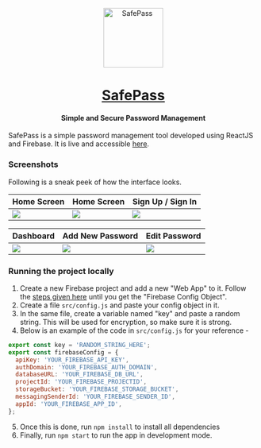 <p align="center">
  <a href="https://safepass.rajrajhans.com">
    <img alt="SafePass" src="http://assets.rajrajhans.com/safepassLogo.png" width="120"/>
  </a>
</p>

<h1 align="center">
  <a href="https://safepass.rajrajhans.com" target="_blank">
    SafePass
  </a>
</h1>

<h4 align="center">
  Simple and Secure Password Management 
</h4>

SafePass is a simple password management tool developed using ReactJS and Firebase. It is live and accessible [here](https://safepass.rajrajhans.com).


### Screenshots

Following is a sneak peek of how the interface looks.

| Home Screen                              | Home Screen                             | Sign Up / Sign In                            |
| ------------------------------------ | ------------------------------------ | ------------------------------------ |
| ![](https://assets.rajrajhans.com/safepass_ss1.png) | ![](https://assets.rajrajhans.com/safepass_ss6.png) | ![](https://assets.rajrajhans.com/safepass_ss2.png) |

| Dashboard                              | Add New Password                             | Edit Password                             |
| ------------------------------------ | ------------------------------------ | ------------------------------------ |
| ![](https://assets.rajrajhans.com/safepass_ss4.png) | ![](https://assets.rajrajhans.com/safepass_ss3.png) | ![](https://assets.rajrajhans.com/safepass_ss5.png) |

### Running the project locally

1. Create a new Firebase project and add a new "Web App" to it. Follow the [steps given here](https://firebase.google.com/docs/web/setup) until you get the "Firebase Config Object".
2. Create a file `src/config.js` and paste your config object in it.
3. In the same file, create a variable named "key" and paste a random string. This will be used for encryption, so make sure it is strong.
4. Below is an example of the code in `src/config.js` for your reference - 
```javascript
export const key = 'RANDOM_STRING_HERE';
export const firebaseConfig = {
  apiKey: 'YOUR_FIREBASE_API_KEY',
  authDomain: 'YOUR_FIREBASE_AUTH_DOMAIN',
  databaseURL: 'YOUR_FIREBASE_DB_URL',
  projectId: 'YOUR_FIREBASE_PROJECTID',
  storageBucket: 'YOUR_FIREBASE_STORAGE_BUCKET',
  messagingSenderId: 'YOUR_FIREBASE_SENDER_ID',
  appId: 'YOUR_FIREBASE_APP_ID',
};
```
5. Once this is done, run `npm install` to install all dependencies
6. Finally, run `npm start` to run the app in development mode. 
